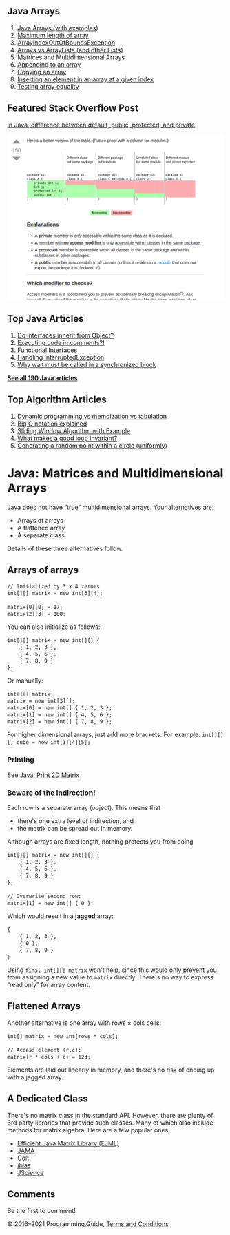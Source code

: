 <span class="underline"></span>

<span class="underline"></span>

Java Arrays
-----------

1.  [Java Arrays (with examples)](arrays.html)
2.  [Maximum length of array](array-maximum-length.html)
3.  [ArrayIndexOutOfBoundsException](arrayindexoutofboundsexception.html)
4.  [Arrays vs ArrayLists (and other Lists)](array-vs-arraylist.html)
5.  Matrices and Multidimensional Arrays
6.  [Appending to an array](array-append.html)
7.  [Copying an array](array-copy.html)
8.  [Inserting an element in an array at a given index](array-insert-at-index.html)
9.  [Testing array equality](testing-array-equality.html)

Featured Stack Overflow Post
----------------------------

[In Java, difference between default, public, protected, and private](https://stackoverflow.com/a/33627846/276052)  
  
[<img src="../images/so-featured-33627846.png" alt="StackOverflow screenshot thumbnail" class="screenshot" />](https://stackoverflow.com/a/33627846/276052)

<span class="underline"></span>

Top Java Articles
-----------------

1.  [Do interfaces inherit from Object?](do-interfaces-inherit-from-object.html)
2.  [Executing code in comments?!](executing-code-in-comments.html)
3.  [Functional Interfaces](functional-interfaces.html)
4.  [Handling InterruptedException](handling-interrupted-exceptions.html)
5.  [Why wait must be called in a synchronized block](why-wait-must-be-in-synchronized.html)

[**See all 190 Java articles**](index.html)

Top Algorithm Articles
----------------------

1.  [Dynamic programming vs memoization vs tabulation](../dynamic-programming-vs-memoization-vs-tabulation.html)
2.  [Big O notation explained](../big-o-notation-explained.html)
3.  [Sliding Window Algorithm with Example](../sliding-window-example.html)
4.  [What makes a good loop invariant?](../what-makes-a-good-loop-invariant.html)
5.  [Generating a random point within a circle (uniformly)](../random-point-within-circle.html)

Java: Matrices and Multidimensional Arrays
==========================================

Java does not have “true” multidimensional arrays. Your alternatives are:

-   Arrays of arrays
-   A flattened array
-   A separate class

Details of these three alternatives follow.

Arrays of arrays
----------------

    // Initialized by 3 x 4 zeroes
    int[][] matrix = new int[3][4];

    matrix[0][0] = 17;
    matrix[2][3] = 100;

You can also initialize as follows:

    int[][] matrix = new int[][] {
        { 1, 2, 3 },
        { 4, 5, 6 },
        { 7, 8, 9 }
    };

Or manually:

    int[][] matrix;
    matrix = new int[3][];
    matrix[0] = new int[] { 1, 2, 3 };
    matrix[1] = new int[] { 4, 5, 6 };
    matrix[2] = new int[] { 7, 8, 9 };

For higher dimensional arrays, just add more brackets. For example: `int[][][] cube = new int[3][4][5];`

### Printing

See [Java: Print 2D Matrix](print-2d-matrix.html)

### Beware of the indirection!

Each row is a separate array (object). This means that

-   there's one extra level of indirection, and
-   the matrix can be spread out in memory.

Although arrays are fixed length, nothing protects you from doing

    int[][] matrix = new int[][] {
        { 1, 2, 3 },
        { 4, 5, 6 },
        { 7, 8, 9 }
    };

    // Overwrite second row:
    matrix[1] = new int[] { 0 };

Which would result in a **jagged** array:

    {
        { 1, 2, 3 },
        { 0 },
        { 7, 8, 9 }
    }

Using `final int[][] matrix` won't help, since this would only prevent you from assigning a new value to `matrix` directly. There's no way to express “read only” for array content.

Flattened Arrays
----------------

Another alternative is one array with rows × cols cells:

    int[] matrix = new int[rows * cols];

    // Access element (r,c):
    matrix[r * cols + c] = 123;

Elements are laid out linearly in memory, and there's no risk of ending up with a jagged array.

A Dedicated Class
-----------------

There's no matrix class in the standard API. However, there are plenty of 3rd party libraries that provide such classes. Many of which also include methods for matrix algebra. Here are a few popular ones:

-   [Efficient Java Matrix Library (EJML)](http://ejml.org)
-   [JAMA](https://math.nist.gov/javanumerics/jama/)
-   [Colt](http://dst.lbl.gov/ACSSoftware/colt/)
-   [jblas](https://github.com/mikiobraun/jblas)
-   [JScience](http://jscience.org/)

Comments
--------

Be the first to comment!

© 2016–2021 Programming.Guide, [Terms and Conditions](../terms-and-conditions.html)
